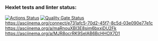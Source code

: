 ### Hexlet tests and linter status:
[![Actions Status](https://github.com/Smolyakov-Andrei/frontend-project-44/actions/workflows/hexlet-check.yml/badge.svg)](https://github.com/Smolyakov-Andrei/frontend-project-44/actions)
[![Quality Gate Status](https://sonarcloud.io/api/project_badges/measure?project=Smolyakov-Andrei_frontend-project-44&metric=alert_status)](https://sonarcloud.io/summary/new_code?id=Smolyakov-Andrei_frontend-project-44)
https://asciinema.org/connect/e731afc5-70d2-45f7-8c5d-03e090e77e1c
https://asciinema.org/a/maRnouXBI3E8sim6bxxjDU2Fk
https://asciinema.org/a/MJR8ocrRK9SeIAB6BcHHOX7D1
